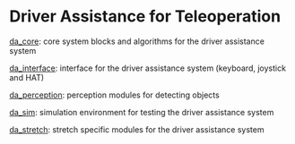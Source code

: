 # Driver Assistance for Teleoperation

[da_core](https://github.com/CalaW/driver_assistance/tree/master/da_core): core system blocks and algorithms for the driver assistance system

[da_interface](https://github.com/CalaW/driver_assistance/tree/master/da_interface): interface for the driver assistance system (keyboard, joystick and HAT)

[da_perception](https://github.com/CalaW/driver_assistance/tree/master/da_perception): perception modules for detecting objects

[da_sim](https://github.com/CalaW/driver_assistance/tree/master/da_sim): simulation environment for testing the driver assistance system

[da_stretch](https://github.com/CalaW/driver_assistance/tree/master/da_stretch): stretch specific modules for the driver assistance system
